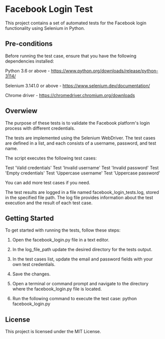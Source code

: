
# Facebook Login Test

This project contains a set of automated tests for the Facebook login functionality using Selenium in Python.

## Pre-conditions

Before running the test case, ensure that you have the following dependencies installed:

Python 3.6 or above - https://www.python.org/downloads/release/python-3114/

Selenium 3.141.0 or above - https://www.selenium.dev/documentation/

Chrome driver - https://chromedriver.chromium.org/downloads


## Overwiew

The purpose of these tests is to validate the Facebook platform's login process with different credentials. 

The tests are implemented using the Selenium WebDriver. The test cases are defined in a list, and each consists of a username, password, and test name.

The script executes the following test cases: 

Test 'Valid credentials'
Test 'Invalid username'
Test 'Invalid password'
Test 'Empty credentials' 
Test 'Uppercase username'
Test 'Uppercase password'

You can add more test cases if you need.

The test results are logged in a file named facebook_login_tests.log, stored in the specified file path. The log file provides information about the test execution and the result of each test case.


## Getting Started

To get started with running the tests, follow these steps:

1. Open the facebook_login.py file in a text editor.

2. In the log_file_path update the desired directory for the tests output.

3. In the test cases list, update the email and password fields with your own test credentials.

4. Save the changes.

5. Open a terminal or command prompt and navigate to the directory where the facebook_login.py file is located.

6. Run the following command to execute the test case: python facebook_login.py


## License

This project is licensed under the MIT License.

